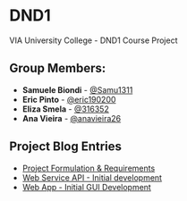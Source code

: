 # DND1
VIA University College - DND1 Course Project

## Group Members:
- **Samuele Biondi** - [@Samu1311](https://github.com/Samu1311)
- **Eric Pinto** - [@eric190200](https://github.com/eric190200)
- **Eliza Smela** - [@316352](https://github.com/316352)
- **Ana Vieira** - [@anavieira26](https://github.com/anavieira26)

## Project Blog Entries
- [Project Formulation & Requirements](./HandIns/Project_Formulation_and_Requirements.md)
- [Web Service API - Initial development](./HandIns/Web_Service.md)
- [Web App - Initial GUI Development](./HandIns/WebApplication_GUI.md)
